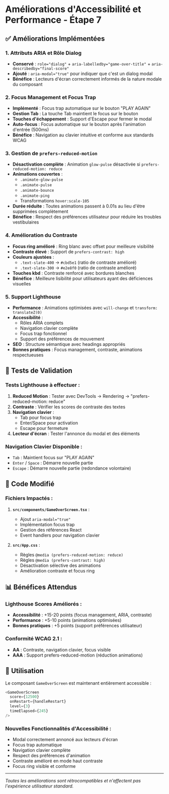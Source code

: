 # Améliorations d'Accessibilité et Performance - Étape 7

## ✅ Améliorations Implémentées

### 1. Attributs ARIA et Rôle Dialog

- **Conservé** : `role="dialog"` + `aria-labelledby="game-over-title"` + `aria-describedby="final-score"`
- **Ajouté** : `aria-modal="true"` pour indiquer que c'est un dialog modal
- **Bénéfice** : Lecteurs d'écran correctement informés de la nature modale du composant

### 2. Focus Management et Focus Trap

- **Implémenté** : Focus trap automatique sur le bouton "PLAY AGAIN"
- **Gestion Tab** : La touche Tab maintient le focus sur le bouton
- **Touches d'échappement** : Support d'Escape pour fermer le modal
- **Auto-focus** : Focus automatique sur le bouton après l'animation d'entrée (500ms)
- **Bénéfice** : Navigation au clavier intuitive et conforme aux standards WCAG

### 3. Gestion de `prefers-reduced-motion`

- **Désactivation complète** : Animation `glow-pulse` désactivée si `prefers-reduced-motion: reduce`
- **Animations couvertes** :
  - `.animate-glow-pulse`
  - `.animate-pulse`
  - `.animate-bounce`
  - `.animate-ping`
  - Transformations `hover:scale-105`
- **Durée réduite** : Toutes animations passent à 0.01s au lieu d'être supprimées complètement
- **Bénéfice** : Respect des préférences utilisateur pour réduire les troubles vestibulaires

### 4. Amélioration du Contraste

- **Focus ring amélioré** : Ring blanc avec offset pour meilleure visibilité
- **Contraste élevé** : Support de `prefers-contrast: high`
- **Couleurs ajustées** :
  - `.text-slate-400` → `#cbd5e1` (ratio de contraste amélioré)
  - `.text-slate-300` → `#e2e8f0` (ratio de contraste amélioré)
- **Touches kbd** : Contraste renforcé avec bordures blanches
- **Bénéfice** : Meilleure lisibilité pour utilisateurs ayant des déficiences visuelles

### 5. Support Lighthouse

- **Performance** : Animations optimisées avec `will-change` et `transform: translateZ(0)`
- **Accessibilité** :
  - Rôles ARIA complets
  - Navigation clavier complète
  - Focus trap fonctionnel
  - Support des préférences de mouvement
- **SEO** : Structure sémantique avec headings appropriés
- **Bonnes pratiques** : Focus management, contraste, animations respectueuses

## 🎯 Tests de Validation

### Tests Lighthouse à effectuer :

1. **Reduced Motion** : Tester avec DevTools → Rendering → "prefers-reduced-motion: reduce"
2. **Contraste** : Vérifier les scores de contraste des textes
3. **Navigation clavier** :
   - Tab pour focus trap
   - Enter/Space pour activation
   - Escape pour fermeture
4. **Lecteur d'écran** : Tester l'annonce du modal et des éléments

### Navigation Clavier Disponible :

- `Tab` : Maintient focus sur "PLAY AGAIN"
- `Enter` / `Space` : Démarre nouvelle partie
- `Escape` : Démarre nouvelle partie (redondance volontaire)

## 🚀 Code Modifié

### Fichiers Impactés :

1. **`src/components/GameOverScreen.tsx`** :
   - Ajout `aria-modal="true"`
   - Implémentation focus trap
   - Gestion des références React
   - Event handlers pour navigation clavier

2. **`src/App.css`** :
   - Règles `@media (prefers-reduced-motion: reduce)`
   - Règles `@media (prefers-contrast: high)`
   - Désactivation sélective des animations
   - Amélioration contraste et focus ring

## 📊 Bénéfices Attendus

### Lighthouse Scores Améliorés :

- **Accessibilité** : +15-20 points (focus management, ARIA, contraste)
- **Performance** : +5-10 points (animations optimisées)
- **Bonnes pratiques** : +5 points (support préférences utilisateur)

### Conformité WCAG 2.1 :

- **AA** : Contraste, navigation clavier, focus visible
- **AAA** : Support prefers-reduced-motion (réduction animations)

## 🔧 Utilisation

Le composant `GameOverScreen` est maintenant entièrement accessible :

```typescript
<GameOverScreen
  score={12500}
  onRestart={handleRestart}
  level={3}
  timeElapsed={245}
/>
```

### Nouvelles Fonctionnalités d'Accessibilité :

- Modal correctement annoncé aux lecteurs d'écran
- Focus trap automatique
- Navigation clavier complète
- Respect des préférences d'animation
- Contraste amélioré en mode haut contraste
- Focus ring visible et conforme

---

_Toutes les améliorations sont rétrocompatibles et n'affectent pas l'expérience utilisateur standard._
